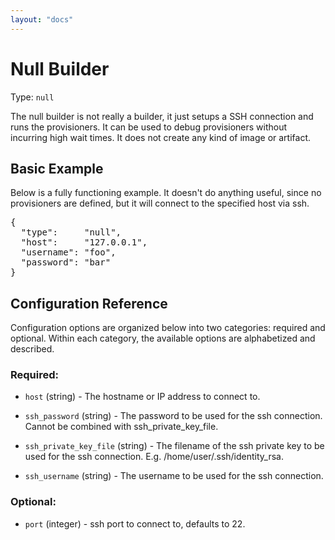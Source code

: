 ```yaml
---
layout: "docs"
---
```


# Null Builder

Type: `null`

The null builder is not really a builder, it just setups a SSH connection
and runs the provisioners. It can be used to debug provisioners without
incurring high wait times. It does not create any kind of image or artifact.

## Basic Example

Below is a fully functioning example. It doesn't do anything useful, since
no provisioners are defined, but it will connect to the specified host via ssh.

<pre class="prettyprint">
{
  "type":     "null",
  "host":     "127.0.0.1",
  "username": "foo",
  "password": "bar"
}
</pre>

## Configuration Reference

Configuration options are organized below into two categories: required and
optional. Within each category, the available options are alphabetized and
described.

### Required:

* `host` (string) - The hostname or IP address to connect to.

* `ssh_password` (string) - The password to be used for the ssh connection.
  Cannot be combined with ssh_private_key_file.

* `ssh_private_key_file` (string) - The filename of the ssh private key to be
  used for the ssh connection. E.g. /home/user/.ssh/identity_rsa.

* `ssh_username` (string) - The username to be used for the ssh connection.

### Optional:

* `port` (integer) - ssh port to connect to, defaults to 22.

